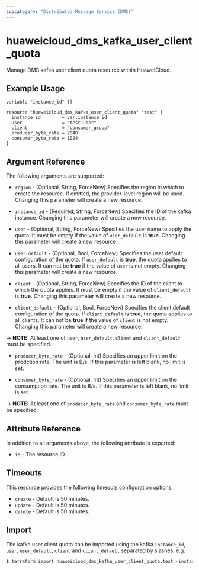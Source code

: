 ```yaml
---
subcategory: "Distributed Message Service (DMS)"
---
```


# huaweicloud_dms_kafka_user_client_quota

Manage DMS kafka user client quota resource within HuaweiCloud.

## Example Usage

```hcl
variable "instance_id" {}

resource "huaweicloud_dms_kafka_user_client_quota" "test" {
  instance_id        = var.instance_id
  user               = "test_user"
  client             = "consumer_group"
  producer_byte_rate = 2048
  consumer_byte_rate = 1024
}
```

## Argument Reference

The following arguments are supported:

* `region` - (Optional, String, ForceNew) Specifies the region in which to create the resource.
  If omitted, the provider-level region will be used. Changing this parameter will create a new resource.

* `instance_id` - (Required, String, ForceNew) Specifies the ID of the kafka instance.
  Changing this parameter will create a new resource.

* `user` - (Optional, String, ForceNew) Specifies the user name to apply the quota. It must be empty
  if the value of `user_default` is **true**. Changing this parameter will create a new resource.

* `user_default` - (Optional, Bool, ForceNew) Specifies the user default configuration of the quota.
  If `user_default` is **true**, the quota applies to all users. It can not be **true** if the value of `user`
  is not empty. Changing this parameter will create a new resource.

* `client` - (Optional, String, ForceNew) Specifies the ID of the client to which the quota applies.
  It must be empty if the value of `client_default` is **true**. Changing this parameter will create a new resource.

* `client_default` - (Optional, Bool, ForceNew) Specifies the client default configuration of the quota.
  If `client_default` is **true**, the quota applies to all clients. It can not be **true** if the value of
  `client` is not empty. Changing this parameter will create a new resource.

-> **NOTE:** At least one of `user`, `user_default`, `client` and `client_default` must be specified.

* `producer_byte_rate` - (Optional, Int) Specifies an upper limit on the prodction rate. The unit is B/s.
  If this parameter is left blank, no limit is set.

* `consumer_byte_rate` - (Optional, Int) Specifies an upper limit on the consumption rate. The unit is B/s.
  If this parameter is left blank, no limit is set.

-> **NOTE:** At least one of `producer_byte_rate` and `consumer_byte_rate` must be specified.

## Attribute Reference

In addition to all arguments above, the following attribute is exported:

* `id` - The resource ID.

## Timeouts

This resource provides the following timeouts configuration options:

* `create` - Default is 50 minutes.
* `update` - Default is 50 minutes.
* `delete` - Default is 50 minutes.

## Import

The kafka user client quota can be imported using the kafka `instance_id`, `user`, `user_default`, `client` and `client_default`
separated by slashes, e.g.

```bash
$ terraform import huaweicloud_dms_kafka_user_client_quota.test <instance_id>/<user>/<user_default>/<client>/<client_default>
```
